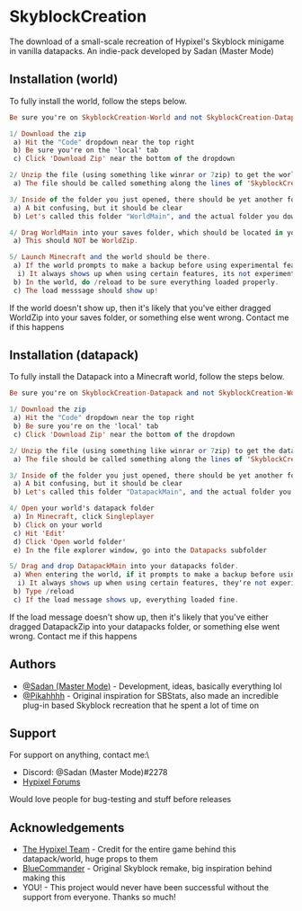 
# SkyblockCreation

The download of a small-scale recreation of Hypixel's Skyblock minigame in vanilla datapacks.
An indie-pack developed by Sadan (Master Mode)
## Installation (world)

To fully install the world, follow the steps below.

```hs
Be sure you're on SkyblockCreation-World and not SkyblockCreation-Datapack!

1/ Download the zip
 a) Hit the "Code" dropdown near the top right
 b) Be sure you're on the 'local' tab
 c) Click 'Download Zip' near the bottom of the dropdown

2/ Unzip the file (using something like winrar or 7zip) to get the world file
 a) The file should be called something along the lines of 'SkyblockCreation-World-main' 

3/ Inside of the folder you just opened, there should be yet another folder called 'SkyblockCreation-World-main'.
 a) A bit confusing, but it should be clear
 b) Let's called this folder "WorldMain", and the actual folder you downloaded be called "WorldZip"

4/ Drag WorldMain into your saves folder, which should be located in your .minecraft folder.
 a) This should NOT be WorldZip.

5/ Launch Minecraft and the world should be there.
 a) If the world prompts to make a backup before using experimental features, ignore it.
  i) It always shows up when using certain features, its not experimental
 b) In the world, do /reload to be sure everything loaded properly.
 c) The load messsage should show up!
```
If the world doesn't show up, then it's likely that you've either dragged WorldZip into your saves folder, or something else went wrong. Contact me if this happens

## Installation (datapack)

To fully install the Datapack into a Minecraft world, follow the steps below.
```hs
Be sure you're on SkyblockCreation-Datapack and not SkyblockCreation-World!

1/ Download the zip
 a) Hit the "Code" dropdown near the top right
 b) Be sure you're on the 'local' tab
 c) Click 'Download Zip' near the bottom of the dropdown

2/ Unzip the file (using something like winrar or 7zip) to get the datapack folder
 a) The file should be called something along the lines of 'SkyblockCreation-Datapack-main' 

3/ Inside of the folder you just opened, there should be yet another folder called 'SkyblockCreation-Datapack-main'.
 a) A bit confusing, but it should be clear
 b) Let's called this folder "DatapackMain", and the actual folder you downloaded be called "DatapackZip"

4/ Open your world's datapack folder
 a) In Minecraft, click Singleplayer
 b) Click on your world
 c) Hit 'Edit'
 d) Click 'Open world folder'
 e) In the file explorer window, go into the Datapacks subfolder

5/ Drag and drop DatapackMain into your datapacks folder.
 a) When entering the world, if it prompts to make a backup before using experimental features, ignore it
  i) It always shows up when using certain features, they're not experimental
 b) Type /reload
 c) If the load message shows up, everything loaded fine.
```
If the load message doesn't show up, then it's likely that you've either dragged DatapackZip into your datapacks folder, or something else went wrong. Contact me if this happens

## Authors

- [@Sadan (Master Mode)](https://hypixel.net/members/sadan_mastermode.3210268/#about) - Development, ideas, basically everything lol
- [@Pikahhhh](https://hypixel.net/members/pikaahhh.5768052/) - Original inspiration for SBStats, also made an incredible plug-in based Skyblock recreation that he spent a lot of time on

## Support

For support on anything, contact me:\
- Discord: @Sadan (Master Mode)#2278
- [Hypixel Forums](https://hypixel.net/members/sadan_mastermode.3210268/#about)

Would love people for bug-testing and stuff before releases
## Acknowledgements

 - [The Hypixel Team](https://hypixel.net/) - Credit for the entire game behind this datapack/world, huge props to them
 - [BlueCommander](https://www.bluecommander.net) - Original Skyblock remake, big inspiration behind making this
 - YOU! - This project would never have been successful without the support from everyone. Thanks so much!


